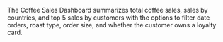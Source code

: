 The Coffee Sales Dashboard summarizes total coffee sales, sales by countries, and top 5 sales by customers with the options to filter date orders, roast type, order size, and whether the customer owns a loyalty card.
